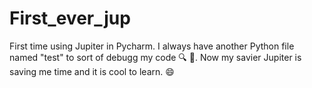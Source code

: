 # First_ever_jup
First time using Jupiter in Pycharm. I always have another Python file named "test" to sort of debugg my code :mag: :bug:.
Now my savier Jupiter is saving me time and it is cool to learn. :smile:

